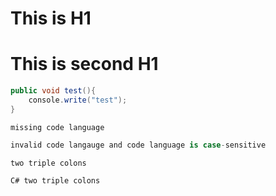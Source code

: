 # This is H1
# This is second H1

```C#
public void test(){
    console.write("test");
}
```

```
missing code language
```

```c#
invalid code langauge and code language is case-sensitive
```

``
two triple colons
``

``C#
two triple colons
``
